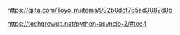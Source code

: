 https://qiita.com/Toyo_m/items/992b0dcf765ad3082d0b


https://techgrowup.net/python-asyncio-2/#toc4
